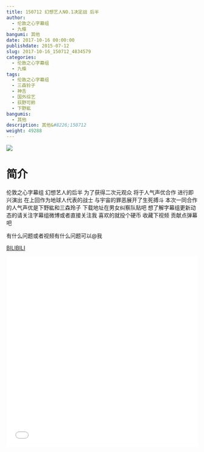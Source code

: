 ```yaml
---
title: 150712 幻想艺人NO.1决定战 后半
author: 
  - 伦敦之心字幕组
  - 九條
bangumi: 其他
date: 2017-10-16 00:00:00
publishdate: 2015-07-12
slug: 2017-10-16_150712_4834579
categories: 
  - 伦敦之心字幕组
  - 九條
tags: 
  - 伦敦之心字幕组
  - 三森铃子
  - 神舌
  - 国外综艺
  - 荻野可鈴
  - 下野紘
bangumis: 
  - 其他
description: 其他&#8226;150712
weight: 49288
---
```


![](https://i.imgur.com/GtGs7oC.jpg)

# 简介  
伦敦之心字幕组 幻想艺人的后半 为了获得二次元观众 将于人气声优合作 进行即兴演出 在上回作为地球人代表的战士 与宇宙的罪恶展开了生死搏斗 本次一同合作的人气声优是下野紘和三森玲子 下载地址在男女纠察队贴吧 想了解字幕组更新动态的请关注字幕组微博或者直接关注我 喜欢的就投个硬币 收藏下视频 贡献点弹幕吧
有什么问题或者视频有什么问题可以@我

  [BILIBILI](https://www.bilibili.com/video/av4834579/)


  <iframe src="//www.bilibili.com/html/html5player.html?cid=7847224&aid=4834579" width="100%" height="500" frameborder="0" allowfullscreen="allowfullscreen"></iframe>
